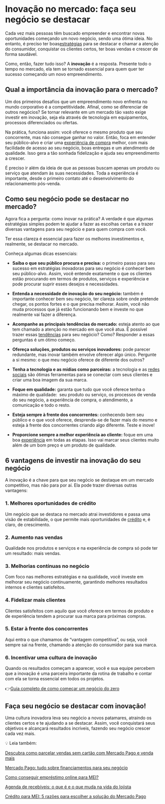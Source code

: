 # Inovação no mercado: faça seu negócio se destacar

Cada vez mais pessoas têm buscado empreender e encontrar novas oportunidades começando um novo negócio, sendo uma ótima ideia. No entanto, é preciso ter boas[estratégias](https://meubolso.mercadopago.com.br/estrategias-de-marketing) para se destacar e chamar a atenção do consumidor, conquistar os clientes certos, ter boas vendas e crescer de forma saudável.

Como, então, fazer tudo isso? A **inovação** é a resposta. Presente todo o tempo no mercado, ela tem se tornado essencial para quem quer ter sucesso começando um novo empreendimento.

## Qual a importância da inovação para o mercado?

Um dos primeiros desafios que um empreendimento novo enfrenta no mundo corporativo é a competitividade. Afinal, como se diferenciar de outros negócios? Se tornar relevante em um mercado tão vasto exige investir em inovação, seja ela através de tecnologia em equipamentos, processos diferenciados ou ofertas.

Na prática, funciona assim: você oferece o mesmo produto que seu concorrente, mas não consegue ganhar no valor. Então, foca em entender seu público-alvo e criar uma [experiência de compra](https://meubolso.mercadopago.com.br/9-razoes-para-investir-na-experiencia-de-compra-mobile-first) melhor, com mais facilidade de acesso ao seu negócio, boas entregas e um atendimento de qualidade. Isso gera a tão sonhada fidelização e ajuda seu empreendimento a crescer.

É preciso ir além da ideia de que as pessoas buscam apenas um produto ou serviço que atendam às suas necessidades. Toda a experiência é importante, desde o primeiro contato até o desenvolvimento do relacionamento pós-venda.

## Como seu negócio pode se destacar no mercado?

Agora fica a pergunta: como inovar na prática? A verdade é que algumas estratégias simples podem te ajudar a fazer as escolhas certas e a trazer diversas vantagens para seu negócio e para quem compra com você.

Ter essa clareza é essencial para fazer os melhores investimentos e, realmente, se destacar no mercado.

Conheça algumas dicas essenciais:

- **Saiba o que seu público procura e precisa:** o primeiro passo para seu sucesso em estratégias inovadoras para seu negócio é conhecer bem seu público-alvo. Assim, você entende exatamente o que os clientes estão procurando em termos de produtos, serviços e experiência e pode procurar suprir esses desejos e necessidades.

- **Entenda a necessidade de inovação do seu negócio:** também é importante conhecer bem seu negócio, ter clareza sobre onde pretende chegar, os pontos fortes e o que precisa melhorar. Assim, você não muda processos que já estão funcionando bem e investe no que realmente vai fazer a diferença.

- **Acompanhe as principais tendências do mercado:** esteja atento ao que tem chamado a atenção no mercado em que você atua. É possível trazer essas [tendências](https://meubolso.mercadopago.com.br/tendencias-pagamento-varejo) para seu negócio? Como? Responder a essas perguntas é um ótimo começo.

- **Ofereça soluções, produtos ou serviços inovadores:** pode parecer redundante, mas inovar também envolve oferecer algo único. Pergunte a si mesmo: o que meu negócio oferece de diferente dos outros?

- **Tenha a tecnologia e as mídias como parceiras:** a tecnologia e as [redes sociais](https://meubolso.mercadopago.com.br/erros-comuns-ao-vender-nas-redes-sociais) são ótimas ferramentas para se conectar com seus clientes e criar uma boa imagem da sua marca.

- **Foque em qualidade:** garanta que tudo que você oferece tenha o máximo de qualidade:  seu produto ou serviço, os processos de venda do seu negócio, a experiência de compra, o atendimento, a comunicação e todo o resto.

- **Esteja sempre à frente dos concorrentes:** conhecendo bem seu público e o que você oferece, desprenda-se de fazer mais do mesmo e esteja à frente dos concorrentes criando algo diferente. Teste e inove!

- **Proporcione sempre a melhor experiência ao cliente:** foque em uma boa [experiência](https://meubolso.mercadopago.com.br/melhorar-a-experiencia-do-cliente-com-codigo-qr) em todas as etapas. Isso vai marcar seus clientes muito além de um bom preço e um produto de qualidade.

## 6 vantagens de investir na inovação do seu negócio

A inovação é a chave para que seu negócio se destaque em um mercado competitivo, mas não para por aí. Ela pode trazer diversas outras vantagens:

### 1. Melhores oportunidades de crédito

Um negócio que se destaca no mercado atrai investidores e passa uma visão de estabilidade, o que permite mais oportunidades de [crédito](https://meubolso.mercadopago.com.br/linhas-de-credito) e, é claro, de crescimento.

### 2. Aumento nas vendas

Qualidade nos produtos e serviços e na experiência de compra só pode ter um resultado: mais vendas.

### 3. Melhorias contínuas no negócio

Com foco nas melhores estratégias e na qualidade, você investe em melhorar seu negócio continuamente, garantindo melhores resultados internos e clientes satisfeitos.

### 4. Fidelizar mais clientes

Clientes satisfeitos com aquilo que você oferece em termos de produto e de experiência tendem a procurar sua marca para próximas compras.

### 5. Estar à frente dos concorrentes

Aqui entra o que chamamos de “vantagem competitiva”, ou seja, você sempre sai na frente, chamando a atenção do consumidor para sua marca.

### 6. Incentivar uma cultura de inovação

Quando os resultados começam a aparecer, você e sua equipe percebem que a inovação é uma parceira importante da rotina de trabalho e contar com ela se torna essencial em todos os projetos.

👉[Guia completo de como começar um negócio do zero](https://meubolso.mercadopago.com.br/guia-completo-como-comecar-um-negocio)

## Faça seu negócio se destacar com inovação!

Uma cultura inovadora leva seu negócio a novos patamares, atraindo os clientes certos e te ajudando a se destacar. Assim, você conquistará seus objetivos e alcançará resultados incríveis, fazendo seu negócio crescer cada vez mais.

💡 Leia também:

[Descubra como parcelar vendas sem cartão com Mercado Pago e venda mais](https://empreendedores.mercadopago.com.br/parcelar-vendas-sem-cartao-mercado-pago)
[](https://empreendedores.mercadopago.com.br/mercado-credito-tudo-sobre-financiamentos-para-o-seu-e-commerce)

[Mercado Pago: tudo sobre financiamentos para seu negócio](https://meubolso.mercadopago.com.br/mercado-credito-tudo-sobre-financiamentos-para-o-seu-e-commerce)
[](https://empreendedores.mercadopago.com.br/emprestimo-online-para-seu-negocio)

[Como conseguir empréstimo online para MEI?](https://empreendedores.mercadopago.com.br/emprestimo-online-para-seu-negocio)
[](https://empreendedores.mercadopago.com.br/agenda-recebiveis-o-que-e)

[Agenda de recebíveis: o que é e o que muda na vida do lojista](https://empreendedores.mercadopago.com.br/agenda-recebiveis-o-que-e)
[](https://meubolso.mercadopago.com.br/credito-para-mei-5-razoes-para-escolher-a-solucao-do-mercado-credito)

[Crédito para MEI: 5 razões para escolher a solução do Mercado Pago](https://meubolso.mercadopago.com.br/credito-para-mei-5-razoes-para-escolher-a-solucao-do-mercado-credito)
